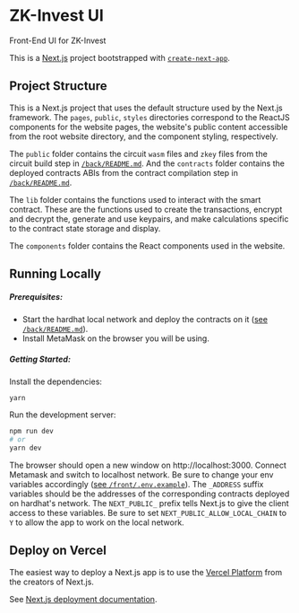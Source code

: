 # ZK-Invest UI

Front-End UI for ZK-Invest

This is a [Next.js](https://nextjs.org/) project bootstrapped with [`create-next-app`](https://github.com/vercel/next.js/tree/canary/packages/create-next-app).

## Project Structure

This is a Next.js project that uses the default structure used by the Next.js framework. The `pages`, `public`, `styles` directories correspond to the ReactJS components for the website pages, the website's public content accessible from the root  website directory, and the component styling, respectively.

The `public` folder contains the circuit `wasm` files and `zkey` files from the circuit build step in [`/back/README.md`](/back/README.md). And the `contracts` folder contains the deployed contracts ABIs from the contract compilation step in [`/back/README.md`](/back/README.md).

The `lib` folder contains the functions used to interact with the smart contract. These are the functions used to create the transactions, encrypt and decrypt the, generate and use keypairs, and make calculations specific to the contract state storage and display.

The `components` folder contains the React components used in the website.

## Running Locally

##### Prerequisites:
- Start the hardhat local network and deploy the contracts on it ([see `/back/README.md`](/back/README.md)).
- Install MetaMask on the browser you will be using.

##### Getting Started:

Install the dependencies:

```
yarn
```

Run the development server:

```bash
npm run dev
# or
yarn dev
```
The browser should open a new window on http://localhost:3000. Connect Metamask and switch to localhost network. Be sure to change your env variables accordingly ([see `/front/.env.example`](/front/.env.example)). The `_ADDRESS` suffix variables should be the addresses of the corresponding contracts deployed on hardhat's network. The `NEXT_PUBLIC_` prefix tells Next.js to give the client access to these variables. Be sure to set `NEXT_PUBLIC_ALLOW_LOCAL_CHAIN` to `Y` to allow the app to work on the local network.

## Deploy on Vercel

The easiest way to deploy a Next.js app is to use the [Vercel Platform](https://vercel.com/new?utm_medium=default-template&filter=next.js&utm_source=create-next-app&utm_campaign=create-next-app-readme) from the creators of Next.js.

See [Next.js deployment documentation](https://nextjs.org/docs/deployment).
